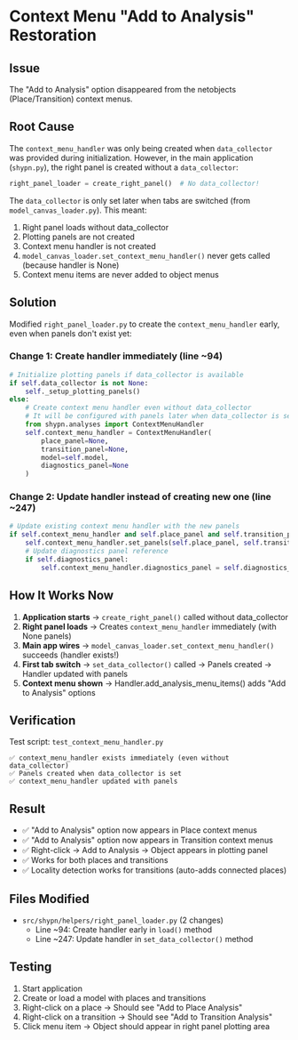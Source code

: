 # Context Menu "Add to Analysis" Restoration

## Issue

The "Add to Analysis" option disappeared from the netobjects (Place/Transition) context menus.

## Root Cause

The `context_menu_handler` was only being created when `data_collector` was provided during initialization. However, in the main application (`shypn.py`), the right panel is created without a `data_collector`:

```python
right_panel_loader = create_right_panel()  # No data_collector!
```

The `data_collector` is only set later when tabs are switched (from `model_canvas_loader.py`). This meant:

1. Right panel loads without data_collector
2. Plotting panels are not created
3. Context menu handler is not created
4. `model_canvas_loader.set_context_menu_handler()` never gets called (because handler is None)
5. Context menu items are never added to object menus

## Solution

Modified `right_panel_loader.py` to create the `context_menu_handler` early, even when panels don't exist yet:

### Change 1: Create handler immediately (line ~94)
```python
# Initialize plotting panels if data_collector is available
if self.data_collector is not None:
    self._setup_plotting_panels()
else:
    # Create context menu handler even without data_collector
    # It will be configured with panels later when data_collector is set
    from shypn.analyses import ContextMenuHandler
    self.context_menu_handler = ContextMenuHandler(
        place_panel=None,
        transition_panel=None,
        model=self.model,
        diagnostics_panel=None
    )
```

### Change 2: Update handler instead of creating new one (line ~247)
```python
# Update existing context menu handler with the new panels
if self.context_menu_handler and self.place_panel and self.transition_panel:
    self.context_menu_handler.set_panels(self.place_panel, self.transition_panel)
    # Update diagnostics panel reference
    if self.diagnostics_panel:
        self.context_menu_handler.diagnostics_panel = self.diagnostics_panel
```

## How It Works Now

1. **Application starts** → `create_right_panel()` called without data_collector
2. **Right panel loads** → Creates `context_menu_handler` immediately (with None panels)
3. **Main app wires** → `model_canvas_loader.set_context_menu_handler()` succeeds (handler exists!)
4. **First tab switch** → `set_data_collector()` called → Panels created → Handler updated with panels
5. **Context menu shown** → Handler.add_analysis_menu_items() adds "Add to Analysis" options

## Verification

Test script: `test_context_menu_handler.py`

```
✅ context_menu_handler exists immediately (even without data_collector)
✅ Panels created when data_collector is set
✅ context_menu_handler updated with panels
```

## Result

- ✅ "Add to Analysis" option now appears in Place context menus
- ✅ "Add to Analysis" option now appears in Transition context menus
- ✅ Right-click → Add to Analysis → Object appears in plotting panel
- ✅ Works for both places and transitions
- ✅ Locality detection works for transitions (auto-adds connected places)

## Files Modified

- `src/shypn/helpers/right_panel_loader.py` (2 changes)
  - Line ~94: Create handler early in `load()` method
  - Line ~247: Update handler in `set_data_collector()` method

## Testing

1. Start application
2. Create or load a model with places and transitions
3. Right-click on a place → Should see "Add to Place Analysis"
4. Right-click on a transition → Should see "Add to Transition Analysis"
5. Click menu item → Object should appear in right panel plotting area
